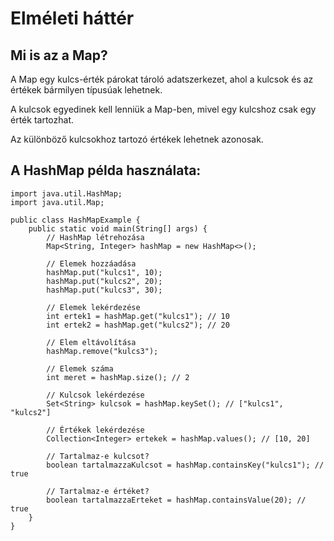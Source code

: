 # Elméleti háttér

## Mi is az a Map?
A Map egy kulcs-érték párokat tároló adatszerkezet, ahol a kulcsok és az értékek bármilyen típusúak lehetnek.

A kulcsok egyedinek kell lenniük a Map-ben, mivel egy kulcshoz csak egy érték tartozhat.

Az különböző kulcsokhoz tartozó értékek lehetnek azonosak.
## A HashMap példa használata:
```
import java.util.HashMap;
import java.util.Map;

public class HashMapExample {
    public static void main(String[] args) {
        // HashMap létrehozása
        Map<String, Integer> hashMap = new HashMap<>();

        // Elemek hozzáadása
        hashMap.put("kulcs1", 10);
        hashMap.put("kulcs2", 20);
        hashMap.put("kulcs3", 30);

        // Elemek lekérdezése
        int ertek1 = hashMap.get("kulcs1"); // 10
        int ertek2 = hashMap.get("kulcs2"); // 20

        // Elem eltávolítása
        hashMap.remove("kulcs3");

        // Elemek száma
        int meret = hashMap.size(); // 2

        // Kulcsok lekérdezése
        Set<String> kulcsok = hashMap.keySet(); // ["kulcs1", "kulcs2"]

        // Értékek lekérdezése
        Collection<Integer> ertekek = hashMap.values(); // [10, 20]

        // Tartalmaz-e kulcsot?
        boolean tartalmazzaKulcsot = hashMap.containsKey("kulcs1"); // true

        // Tartalmaz-e értéket?
        boolean tartalmazzaErteket = hashMap.containsValue(20); // true
    }
}
```
